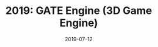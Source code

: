 ---
layout: inner
position: right
title: '2019: GATE Engine (3D Game Engine)'
date: 2019-07-12
categories: posts
tags: OpenGl C++ Lua Scripting 3D Engine Luabridge
team_size: 2
roles: Programmer
contribution_url: 'nAn'
contribution:
 - 3D models loading and rendering
 - Entity Component System (Gameobjects and components)
 - Scene hierarchy
 - Own file format 
 - Scene Serialization
 - Resource Manager 
 - Lua Scripting system
 - Script variables parsing, display and real time edit on component
 - Scripting hot realoading

featured_image: '/img/posts/fantasy_brawl.gif'
project_link: 'https://docdonkeys.github.io/GATE_Engine/'
button_icon: 'flask'
button_text: 'Visit Project'
lead_text: 'GATE is a 3D game engine we built with a colleague. The engine features all necesary systems for a 3D game engine and a Lua based scripting system. At the end of the semester this engine was chosen by the teacher as the game engine to develop The Witcher: Ties of Destiny, but we switched to another game engine that a friend had been improving over the holidays which had an almost Unity like resource manager. The scripting system was used and improved during the whole development of the 3D game The Witcher: Ties of Destiny.'
---